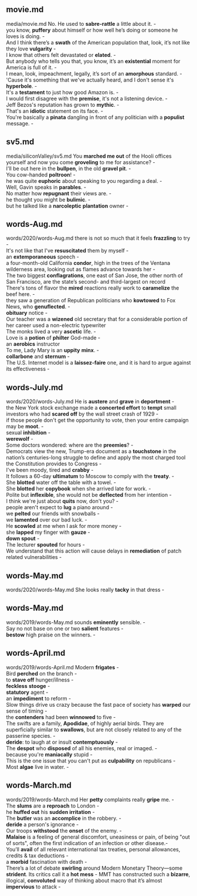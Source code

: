 ## movie.md ## 
media/movie.md
No. He used to **sabre-rattle** a little about it. -  
you know, **puffery** about himself or how well he’s doing or someone he loves is doing. -  
And I think there’s a **swath** of the American population that, look, it’s not like they love **vulgarity** -  
I know that others felt devastated or **elated**. -  
But anybody who tells you that, you know, it’s an **existential** moment for America is full of it. -  
I mean, look, impeachment, legally, it’s sort of an **amorphous** standard. -  
'Cause it's something that we've actually heard, and I don't sense it's **hyperbole**. -  
It's a **testament** to just how good Amazon is. -  
I would first disagree with the **premise**, it's not a listening device. -  
Jeff Bezos's reputation has grown to **mythic**. -  
That's an **idiotic** statement on its face. -  
You're basically a **pinata** dangling in front of any politician with a **populist** message. -  

## sv5.md ## 
media/siliconValley/sv5.md
You **marched me out** of the Hooli offices yourself and now you come **groveling** to me for assistance? -  
I'll be out here in the **bullpen**, in the old **gravel pit**. -  
You cow-handed **poltroon**! -  
he was quite **euphoric** about speaking to you regarding a deal. -  
Well, Gavin speaks in **parables**. -  
No matter how **repugnant** their views are. -  
he thought you might be **bulimic**. -  
but he talked like a **narcoleptic** **plantation** owner -  

## words-Aug.md ## 
words/2020/words-Aug.md
there is not so much that it feels **frazzling** to try -  
It's not like that I've **resuscitated** them by myself -  
an **extemporaneous** speech -  
a four-month-old California **condor**, high in the trees of the Ventana wilderness area, looking out as flames advance towards her -  
The two biggest **conflagrations**, one east of San Jose, the other north of San Francisco, are the state’s second- and third-largest on record   
There's tons of flavor the **mired** reactions really work to **caramelize** the beef here. -  
they saw a generation of Republican politicians who **kowtowed** to Fox News, who **genuflected**. -  
**obituary** notice -  
Our teacher was a **wizened** old secretary that for a considerable portion of her career used a non-electric typewriter  
The monks lived a very **ascetic** life. -  
Love is a **potion** of **philter** God-made -  
an **aerobics** instructor   
To me, Lady Mary is an **uppity** **minx**. -  
**collarbone** and **sternum** -  
The U.S. Internet model is a **laissez-faire** one, and it is hard to argue against its effectiveness -  

## words-July.md ## 
words/2020/words-July.md
He is **austere** and **grave** in **deportment** -  
the New York stock exchange made a **concerted effort** to **tempt** small investors who had **scared off** by the wall street crash of 1929 -  
if those people don't get the opportunity to vote, then your entire campaign may be **moot**. -  
sexual **inhibition** -  
**werewolf** -  
Some doctors wondered: where are the **preemies**? -  
Democrats view the new, Trump-era document as a **touchstone** in the nation’s centuries-long struggle to define and apply the most charged tool the Constitution provides to Congress -  
I've been moody, tired and **crabby** -  
It follows a 60-day **ultimatum** to Moscow to comply with the **treaty**. -  
She **blotted** water off the table with a towel. -  
She **blotted** her **copybook** when she arrived late for work. -  
Polite but **inflexible**, she would not be **deflected** from her intention -  
I think we're just about **quits** now, don't you? -  
people aren't expect to **lug** a piano around -  
we **pelted** our friends with snowballs -  
we **lamented** over our bad luck. -  
He **scowled** at me when I ask for more money -  
she **lapped** my finger with **gauze** -  
**down spout** -  
The lecturer **spouted** for hours -  
We understand that this action will cause delays in **remediation** of patch related vulnerabilities -  

## words-May.md ## 
words/2020/words-May.md
She looks really **tacky** in that dress -  

## words-May.md ## 
words/2019/words-May.md
sounds **eminently** sensible. -  
Say no not base on one or two **salient** features -  
**bestow** high praise on the winners. -  

## words-April.md ## 
words/2019/words-April.md
Modern **frigates** -   
Bird **perched** on the branch -   
to **stave off** hunger/illness -  
**feckless** **stooge** -  
**statutory** agent -  
an **impediment** to reform -  
Slow things drive us crazy because the fast pace of society has **warped** our sense of timing -  
the **contenders** had been **winnowed** to five -  
The swifts are a family, **Apodidae**, of highly aerial birds. They are superficially similar to **swallows**, but are not closely related to any of the passerine species. -  
**deride**: to laugh at or insult **contemptuously** -  
The **despot** who **disposed** of all his enemies, real or imaged. -  
because you're **maniacally** stupid  -  
This is the one issue that you can't put as **culpability** on republicans -  
Most **algae** live in water.  -  

## words-March.md ## 
words/2019/words-March.md
Her **petty** complaints really **gripe** me. -  
The **slums** are a **reproach** to London -   
he **huffed out** his **sudden irritation** -  
The **butler** was an **accomplice** in the robbery. -  
**deride** a person's ignorance -  
Our troops **withstood** the **onset** of the enemy. -  
**Malaise** is a feeling of general discomfort, uneasiness or pain, of being "out of sorts", often the first indication of an infection or other disease.-   
You’ll **avail** of all relevant international tax treaties, personal allowances, credits & tax deductions -  
a **morbid** fascination with death -  
There’s a lot of debate **swirling** around Modern Monetary Theory—some **strident**. Its critics call it a **hot mess** - 
MMT has constructed such a **bizarre**, illogical, **convoluted** way of thinking about macro that it’s almost **impervious** to attack - 
